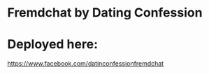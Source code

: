 # Fremdchat by Dating Confession

# Deployed here:
https://www.facebook.com/datinconfessionfremdchat
